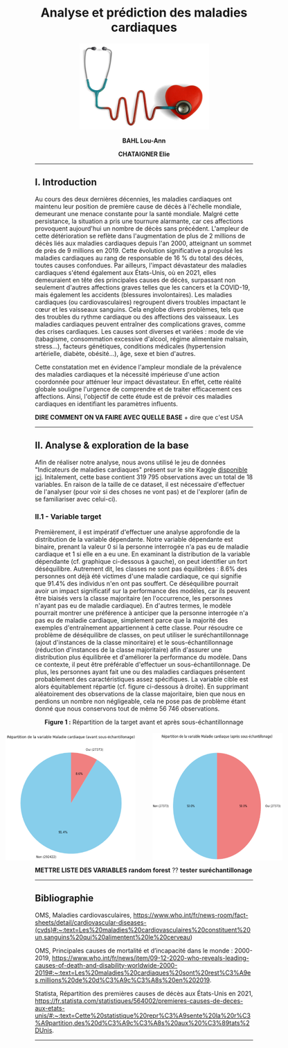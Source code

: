<h1 align="center">
  <b>Analyse et prédiction des maladies cardiaques</b>
</h1>

<p align="center">
  <img src="images/cardiac_diseases.jpeg" width="300">
</p>

<p align="center">
  <b>BAHL Lou-Ann</b>
</p>
<p align="center">
  <b>CHATAIGNER Elie</b>
</p>

---
## I. Introduction 

Au cours des deux dernières décennies, les maladies cardiaques ont maintenu leur position de première cause de décès à l'échelle mondiale, demeurant une menace constante pour la santé mondiale. Malgré cette persistance, la situation a pris une tournure alarmante, car ces affections provoquent aujourd'hui un nombre de décès sans précédent. L'ampleur de cette détérioration se reflète dans l'augmentation de plus de 2 millions de décès liés aux maladies cardiaques depuis l'an 2000, atteignant un sommet de près de 9 millions en 2019. Cette évolution significative a propulsé les maladies cardiaques au rang de responsable de 16 % du total des décès, toutes causes confondues. Par ailleurs, l'impact dévastateur des maladies cardiaques s'étend également aux États-Unis, où en 2021, elles demeuraient en tête des principales causes de décès, surpassant non seulement d'autres affections graves telles que les cancers et la COVID-19, mais également les accidents (blessures involontaires). Les maladies cardiaques (ou cardiovasculaires) regroupent divers troubles impactant le cœur et les vaisseaux sanguins. Cela englobe divers problèmes, tels que des troubles du rythme cardiaque ou des affections des vaisseaux. Les maladies cardiaques peuvent entraîner des complications graves, comme des crises cardiaques. Les causes sont diverses et variées : mode de vie (tabagisme, consommation excessive d'alcool, régime alimentaire malsain, stress...), facteurs génétiques, conditions médicales (hypertension artérielle, diabète, obésité...), âge, sexe et bien d'autres.

Cette constatation met en évidence l'ampleur mondiale de la prévalence des maladies cardiaques et la nécessité impérieuse d'une action coordonnée pour atténuer leur impact dévastateur. En effet, cette réalité globale souligne l'urgence de comprendre et de traiter efficacement ces affections. Ainsi, l'objectif de cette étude est de prévoir ces maladies cardiaques en identifiant les paramètres influents.

**DIRE COMMENT ON VA FAIRE AVEC QUELLE BASE** + dire que c'est USA

---

## II. Analyse & exploration de la base

Afin de réaliser notre analyse, nous avons utilisé le jeu de données "Indicateurs de maladies cardiaques" présent sur le site Kaggle [disponible ici](https://www.kaggle.com/datasets/kamilpytlak/personal-key-indicators-of-heart-disease). Initalement, cette base contient 319 795 observations avec un total de 18 variables. En raison de la taille de ce dataset, il est nécessaire d'effectuer de l'analyser (pour voir si des choses ne vont pas) et de l'explorer (afin de se familiariser avec celui-ci).

### II.1 - Variable target

Premièrement, il est impératif d'effectuer une analyse approfondie de la distribution de la variable dépendante. Notre variable dépendante est binaire, prenant la valeur 0 si la personne interrogée n'a pas eu de maladie cardiaque et 1 si elle en a eu une. En examinant la distribution de la variable dépendante (cf. graphique ci-dessous à gauche), on peut identifier un fort déséquilibre. Autrement dit, les classes ne sont pas équilibrées : 8.6% des personnes ont déjà été victimes d'une maladie cardiaque, ce qui signifie que 91.4% des individus n'en ont pas souffert. Ce déséquilibre pourrait avoir un impact significatif sur la performance des modèles, car ils peuvent être biaisés vers la classe majoritaire (en l'occurrence, les personnes n'ayant pas eu de maladie cardiaque). En d'autres termes, le modèle pourrait montrer une préférence à anticiper que la personne interrogée n'a pas eu de maladie cardiaque, simplement parce que la majorité des exemples d'entraînement appartiennent à cette classe. Pour résoudre ce problème de déséquilibre de classes, on peut utiliser le suréchantillonnage (ajout d'instances de la classe minoritaire) et le sous-échantillonnage (réduction d'instances de la classe majoritaire) afin d'assurer une distribution plus équilibrée et d'améliorer la performance du modèle. Dans ce contexte, il peut être préférable d'effectuer un sous-échantillonnage. De plus, les personnes ayant fait une ou des maladies cardiaques présentent probablement des caractéristiques assez spécifiques. La variable cible est alors équitablement répartie (cf. figure ci-dessous à droite). En supprimant aléatoirement des observations de la classe majoritaire, bien que nous en perdions un nombre non négligeable, cela ne pose pas de problème étant donné que nous conservons tout de même 56 746 observations.


<div align="center">
  <b>Figure 1 :</b> Répartition de la target avant et après sous-échantillonnage
</div>
&nbsp;&nbsp;
<div style="display: flex; justify-content: center;">
  <img src="images/target1.png" width="300" hspace="20"/>
  <img src="images/target2.png" width="300" hspace="20"/> 
</div>

**METTRE LISTE DES VARIABLES**
**random forest** ??
**tester suréchantillonage**

---

## Bibliographie

OMS, Maladies cardiovasculaires, https://www.who.int/fr/news-room/fact-sheets/detail/cardiovascular-diseases-(cvds)#:~:text=Les%20maladies%20cardiovasculaires%20constituent%20un,sanguins%20qui%20alimentent%20le%20cerveau)

OMS, Principales causes de mortalité et d’incapacité dans le monde : 2000-2019, https://www.who.int/fr/news/item/09-12-2020-who-reveals-leading-causes-of-death-and-disability-worldwide-2000-2019#:~:text=Les%20maladies%20cardiaques%20sont%20rest%C3%A9es,millions%20de%20d%C3%A9c%C3%A8s%20en%202019.

Statista, Répartition des premières causes de décès aux États-Unis en 2021, https://fr.statista.com/statistiques/564002/premieres-causes-de-deces-aux-etats-unis/#:~:text=Cette%20statistique%20repr%C3%A9sente%20la%20r%C3%A9partition,des%20d%C3%A9c%C3%A8s%20aux%20%C3%89tats%2DUnis.

---


